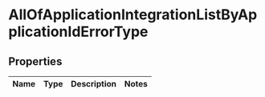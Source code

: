 # AllOfApplicationIntegrationListByApplicationIdErrorType

## Properties
Name | Type | Description | Notes
------------ | ------------- | ------------- | -------------
